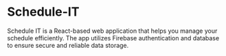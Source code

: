 # Schedule-IT
Schedule IT  is a React-based web application that helps you manage your schedule efficiently. The app utilizes Firebase authentication and database to ensure secure and reliable data storage.

